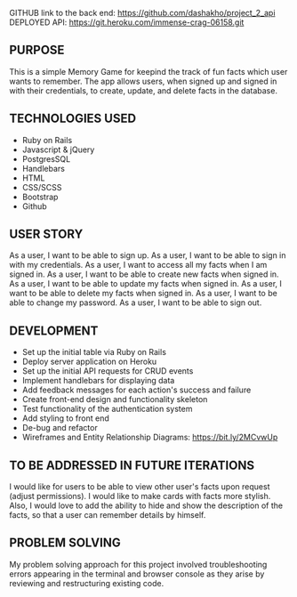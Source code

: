 GITHUB link to the back end: https://github.com/dashakho/project_2_api
DEPLOYED API: https://git.heroku.com/immense-crag-06158.git

## PURPOSE

This is a simple Memory Game for keepind the track of fun facts which user wants to remember.
The app allows users, when signed up and signed in with their credentials, to create, update, and delete facts in the database.

## TECHNOLOGIES USED

- Ruby on Rails
- Javascript & jQuery
- PostgresSQL
- Handlebars
- HTML
- CSS/SCSS
- Bootstrap
- Github

## USER STORY

As a user, I want to be able to sign up.
As a user, I want to be able to sign in with my credentials.
As a user, I want to access all my facts when I am signed in.
As a user, I want to be able to create new facts when signed in.
As a user, I want to be able to update my facts when signed in.
As a user, I want to be able to delete my facts when signed in.
As a user, I want to be able to change my password.
As a user, I want to be able to sign out.

## DEVELOPMENT

- Set up the initial table via Ruby on Rails
- Deploy server application on Heroku
- Set up the initial API requests for CRUD events
- Implement handlebars for displaying data
- Add feedback messages for each action's success and failure
- Create front-end design and functionality skeleton
- Test functionality of the authentication system
- Add styling to front end
- De-bug and refactor
- Wireframes and Entity Relationship Diagrams: https://bit.ly/2MCvwUp

## TO BE ADDRESSED IN FUTURE ITERATIONS

I would like for users to be able to view other user's facts upon request (adjust permissions).
I would like to make cards with facts more stylish. Also, I would love to add the ability to hide and show the description of the facts, so that a user can remember details by himself.

## PROBLEM SOLVING

My problem solving approach for this project involved troubleshooting errors appearing in the terminal and browser console as they arise by reviewing and restructuring existing code.
